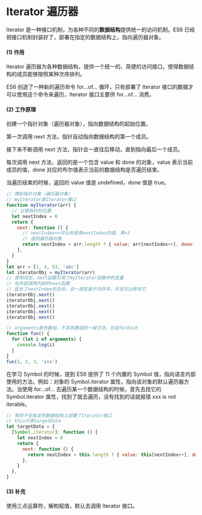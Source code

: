 # Iterator 遍历器

Iterator 是一种接口机制，为各种不同的**数据结构**提供统一的访问机制。ES6 已经把接口机制封装好了，部署在指定的数据结构上，指向遍历器对象。

#### (1) 作用

Iterator 遍历器为各种数据结构，提供一个统一的、简便的访问接口，使得数据结构的成员能够按照某种次序排列。

ES6 创造了一种新的遍历命令 for...of... 循环，只有部署了 Iterator 接口的数据才可以使用这个命令来遍历，Iterator 接口主要供 for...of... 消费。

#### (2) 工作原理

创建一个指针对象（遍历器对象），指向数据结构的起始位置。

第一次调用 next 方法，指针自动指向数据结构的第一个成员。

接下来不断调用 next 方法，指针会一直往后移动，直到指向最后一个成员。

每次调用 next 方法，返回的是一个包含 value 和 done 的对象，value 表示当前成员的值，done 对应的布尔值表示当前的数据结构是否遍历结束。

当遍历结束的时候，返回的 value 值是 undefined，done 值是 true。

```javascript
// 模拟指针对象（遍历器对象）
// myIterator是Iterator接口
function myIterator(arr) {
  // 记录指针的位置
  let nextIndex = 0
  return {
    next: function () {
      // nextIndex++可以先使用nextIndex的值，再+1
      // 返回遍历器对象
      return nextIndex < arr.length ? { value: arr[nextIndex++], done: false } : { value: undefined, done: true }
    },
  }
}
let arr = [1, 4, 53, 'abc']
let iteratorObj = myIterator(arr)
// 使用闭包，next函数引用了myIterator函数中的变量
// 在外部调用内部的next函数
// 延长了nextIndex的生命，会一直驻留于内存中，并且可以修改它
iteratorObj.next()
iteratorObj.next()
iteratorObj.next()
iteratorObj.next()
iteratorObj.next()
```

```javascript
// arguments是伪数组，不具有数组的一般方法，比如forEach
function fun() {
  for (let i of arguments) {
    console.log(i)
  }
}
fun(1, 2, 3, 'sss')
```

在学习 Symbol 的时候，提到 ES6 提供了 11 个内置的 Symbol 值，指向语言内部使用的方法。例如：对象的 Symbol.iterator 属性，指向该对象的默认遍历器方法。当使用 for...of... 去遍历某一个数据结构的时候，首先去找它的 Symbol.iterator 属性，找到了就去遍历，没有找到的话就报错 xxx is not iterable。

```javascript
// 等同于在指定的数据结构上部署了Iterator接口
// this代表targetData
let targetData = {
  [Symbol.iterator]: function () {
    let nextIndex = 0
    return {
      next: function () {
        return nextIndex < this.length ? { value: this[nextIndex++], done: false } : { value: undefined, done: true }
      },
    }
  },
}
```

#### (3) 补充

使用三点运算符，解构赋值，默认去调用 Iterator 接口。
